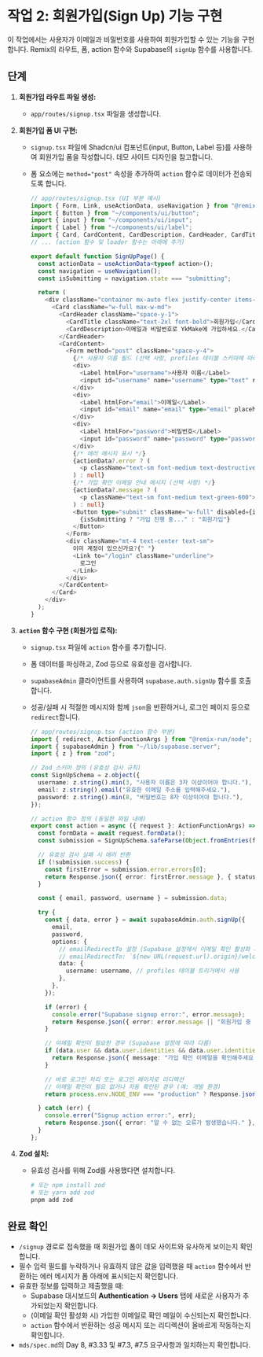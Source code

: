 # 작업 2: 회원가입(Sign Up) 기능 구현

이 작업에서는 사용자가 이메일과 비밀번호를 사용하여 회원가입할 수 있는 기능을 구현합니다. Remix의 라우트, 폼, action 함수와 Supabase의 `signUp` 함수를 사용합니다.

## 단계

1.  **회원가입 라우트 파일 생성:**
    *   `app/routes/signup.tsx` 파일을 생성합니다.

2.  **회원가입 폼 UI 구현:**
    *   `signup.tsx` 파일에 Shadcn/ui 컴포넌트(input, Button, Label 등)를 사용하여 회원가입 폼을 작성합니다. 데모 사이트 디자인을 참고합니다.
    *   폼 요소에는 `method="post"` 속성을 추가하여 `action` 함수로 데이터가 전송되도록 합니다.

        ```typescript
        // app/routes/signup.tsx (UI 부분 예시)
        import { Form, Link, useActionData, useNavigation } from "@remix-run/react";
        import { Button } from "~/components/ui/button";
        import { input } from "~/components/ui/input";
        import { Label } from "~/components/ui/label";
        import { Card, CardContent, CardDescription, CardHeader, CardTitle } from "~/components/ui/card";
        // ... (action 함수 및 loader 함수는 아래에 추가)

        export default function SignUpPage() {
          const actionData = useActionData<typeof action>();
          const navigation = useNavigation();
          const isSubmitting = navigation.state === "submitting";

          return (
            <div className="container mx-auto flex justify-center items-center min-h-screen">
              <Card className="w-full max-w-md">
                <CardHeader className="space-y-1">
                  <CardTitle className="text-2xl font-bold">회원가입</CardTitle>
                  <CardDescription>이메일과 비밀번호로 YkMake에 가입하세요.</CardDescription>
                </CardHeader>
                <CardContent>
                  <Form method="post" className="space-y-4">
                    {/* 사용자 이름 필드 (선택 사항, profiles 테이블 스키마에 따라 추가) */}
                    <div>
                      <Label htmlFor="username">사용자 이름</Label>
                      <input id="username" name="username" type="text" required />
                    </div>
                    <div>
                      <Label htmlFor="email">이메일</Label>
                      <input id="email" name="email" type="email" placeholder="name@example.com" required />
                    </div>
                    <div>
                      <Label htmlFor="password">비밀번호</Label>
                      <input id="password" name="password" type="password" required minLength={8} />
                    </div>
                    {/* 에러 메시지 표시 */}
                    {actionData?.error ? (
                      <p className="text-sm font-medium text-destructive">{actionData.error}</p>
                    ) : null}
                    {/* 가입 확인 이메일 안내 메시지 (선택 사항) */}
                    {actionData?.message ? (
                      <p className="text-sm font-medium text-green-600">{actionData.message}</p>
                    ) : null}
                    <Button type="submit" className="w-full" disabled={isSubmitting}>
                      {isSubmitting ? "가입 진행 중..." : "회원가입"}
                    </Button>
                  </Form>
                  <div className="mt-4 text-center text-sm">
                    이미 계정이 있으신가요?{" "}
                    <Link to="/login" className="underline">
                      로그인
                    </Link>
                  </div>
                </CardContent>
              </Card>
            </div>
          );
        }
        ```

3.  **`action` 함수 구현 (회원가입 로직):**
    *   `signup.tsx` 파일에 `action` 함수를 추가합니다.
    *   폼 데이터를 파싱하고, Zod 등으로 유효성을 검사합니다.
    *   `supabaseAdmin` 클라이언트를 사용하여 `supabase.auth.signUp` 함수를 호출합니다.
    *   성공/실패 시 적절한 메시지와 함께 `json`을 반환하거나, 로그인 페이지 등으로 `redirect`합니다.

        ```typescript
        // app/routes/signup.tsx (action 함수 부분)
        import { redirect, ActionFunctionArgs } from "@remix-run/node";
        import { supabaseAdmin } from "~/lib/supabase.server";
        import { z } from "zod";

        // Zod 스키마 정의 (유효성 검사 규칙)
        const SignUpSchema = z.object({
          username: z.string().min(3, "사용자 이름은 3자 이상이어야 합니다."),
          email: z.string().email("유효한 이메일 주소를 입력해주세요."),
          password: z.string().min(8, "비밀번호는 8자 이상이어야 합니다."),
        });

        // action 함수 정의 (동일한 파일 내에)
        export const action = async ({ request }: ActionFunctionArgs) => {
          const formData = await request.formData();
          const submission = SignUpSchema.safeParse(Object.fromEntries(formData));

          // 유효성 검사 실패 시 에러 반환
          if (!submission.success) {
            const firstError = submission.error.errors[0];
            return Response.json({ error: firstError.message }, { status: 400 });
          }

          const { email, password, username } = submission.data;

          try {
            const { data, error } = await supabaseAdmin.auth.signUp({
              email,
              password,
              options: {
                // emailRedirectTo 설정 (Supabase 설정에서 이메일 확인 활성화 시)
                // emailRedirectTo: `${new URL(request.url).origin}/welcome`, 
                data: {
                  username: username, // profiles 테이블 트리거에서 사용
                },
              },
            });

            if (error) {
              console.error("Supabase signup error:", error.message);
              return Response.json({ error: error.message || "회원가입 중 오류가 발생했습니다." }, { status: 500 });
            }

            // 이메일 확인이 필요한 경우 (Supabase 설정에 따라 다름)
            if (data.user && data.user.identities && data.user.identities.length === 0) {
              return Response.json({ message: "가입 확인 이메일을 확인해주세요." });
            }

            // 바로 로그인 처리 또는 로그인 페이지로 리디렉션
            // 이메일 확인이 필요 없거나 자동 확인된 경우 (예: 개발 환경)
            return process.env.NODE_ENV === "production" ? Response.json({ message: "회원가입이 완료되었습니다. 로그인해주세요." }) : redirect("/login?message=signup_success");

          } catch (err) {
            console.error("Signup action error:", err);
            return Response.json({ error: "알 수 없는 오류가 발생했습니다." }, { status: 500 });
          }
        };
        ```

4.  **Zod 설치:**
    *   유효성 검사를 위해 Zod를 사용했다면 설치합니다.
        ```bash
        # 또는 npm install zod
        # 또는 yarn add zod
        pnpm add zod
        ```

## 완료 확인

*   `/signup` 경로로 접속했을 때 회원가입 폼이 데모 사이트와 유사하게 보이는지 확인합니다.
*   필수 입력 필드를 누락하거나 유효하지 않은 값을 입력했을 때 `action` 함수에서 반환하는 에러 메시지가 폼 아래에 표시되는지 확인합니다.
*   유효한 정보를 입력하고 제출했을 때:
    *   Supabase 대시보드의 **Authentication -> Users** 탭에 새로운 사용자가 추가되었는지 확인합니다.
    *   (이메일 확인 활성화 시) 가입한 이메일로 확인 메일이 수신되는지 확인합니다.
    *   `action` 함수에서 반환하는 성공 메시지 또는 리디렉션이 올바르게 작동하는지 확인합니다.
*   `mds/spec.md`의 Day 8, #3.33 및 #7.3, #7.5 요구사항과 일치하는지 확인합니다. 